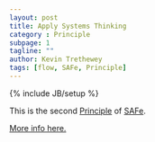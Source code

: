 ```yaml
---
layout: post
title: Apply Systems Thinking
category : Principle
subpage: 1
tagline: ""
author: Kevin Trethewey
tags: [flow, SAFe, Principle]
---
```

{% include JB/setup %}

This is the second [Principle](/principles.html) of [SAFe](/archetype/SAFe/).

[More info here.](http://scaledagileframework.com/apply-systems-thinking/)




